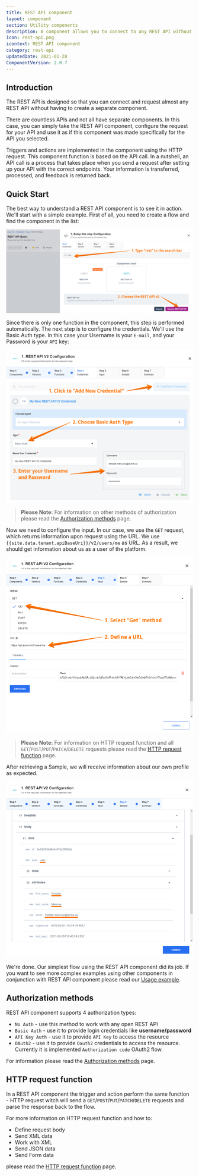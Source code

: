 ```yaml
---
title: REST API component
layout: component
section: Utility components
description: A component allows you to connect to any REST API without programming your own components.
icon: rest-api.png
icontext: REST API component
category: rest-api
updatedDate: 2021-01-28
ComponentVersion: 2.0.7
---
```


## Introduction

The REST API is designed so that you can connect and request almost any REST API without having to create a separate component.

There are countless APIs and not all have separate components. In this case, you can simply take the REST API component,  configure the request for your API and use it as if this component was made specifically for the API you selected.

Triggers and actions are implemented in the component using the HTTP request. This component function is based on the API call.
In a nutshell, an API call is a process that takes place when you send a request after setting up your API with the correct endpoints. Your information is transferred, processed, and feedback is returned back.

## Quick Start

The best way to understand a REST API component is to see it in action. We'll start with a simple example. First of all, you need to create a flow and find the component in the list:

![Components Lists](img/comp-list.png)

Since there is only one function in the component, this step is performed automatically. The next step is to configure the credentials. We'll use the Basic Auth type. In this case your Username is your `E-mail`, and your Password is your `API` key:

![Configure Basic Auth](img/configure-basic-auth-type.png)

>**Please Note:** For information on other methods of authorization please read the [Authorization methods](authorization-methods) page.

Now we need to configure the input. In our case, we use the `GET` request, which returns information upon request using the URL. We use `{{site.data.tenant.apiBaseUri}}/v2/users/me` as URL. As a result, we should get information about us as a user of the platform.

![Configure Input](img/user-me-input.png)

>**Please Note:** For information on HTTP request function and all `GET`/`POST`/`PUT`/`PATCH`/`DELETE` requests please read the [HTTP request function](http-request) page.

After retrieving a Sample, we will receive information about our own profile as expected.

![Retrieving Sample](img/sample-profile.png)

We're done. Our simplest flow using the REST API component did its job. If you want to see more complex examples using other components in conjunction with REST API component please read our [Usage example](usage-example).

## Authorization methods

REST API component supports 4 authorization types:

*   `No Auth` - use this method to work with any open REST API
*   `Basic Auth` - use it to provide login credentials like **username/password**
*   `API Key Auth` - use it to provide `API Key` to access the resource
*   `OAuth2` - use it to provide `Oauth2` credentials to access the resource. Currently it is implemented `Authorization code` OAuth2 flow.

For information please read the [Authorization methods](authorization-methods) page.

## HTTP request function

In a REST API component the trigger and action perform the same function - HTTP request witch will send a `GET`/`POST`/`PUT`/`PATCH`/`DELETE` requests and parse the response back to the flow.

For more information on HTTP request function and how to:

* Define request body
* Send XML data
* Work with XML
* Send JSON data
* Send Form data

please read the [HTTP request function](http-request) page.

